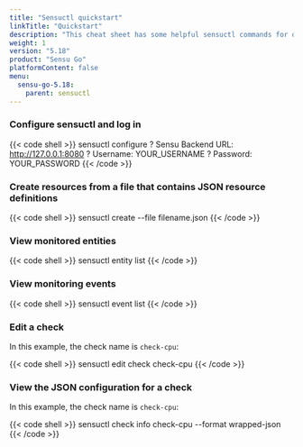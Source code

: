 ```yaml
---
title: "Sensuctl quickstart"
linkTitle: "Quickstart"
description: "This cheat sheet has some helpful sensuctl commands for quick reference. Use this quickstart for helpful sensuctl tips."
weight: 1
version: "5.18"
product: "Sensu Go"
platformContent: false 
menu:
  sensu-go-5.18:
    parent: sensuctl
---
```


### Configure sensuctl and log in

{{< code shell >}}
sensuctl configure
? Sensu Backend URL: http://127.0.0.1:8080
? Username: YOUR_USERNAME
? Password: YOUR_PASSWORD
{{< /code >}}

### Create resources from a file that contains JSON resource definitions

{{< code shell >}}
sensuctl create --file filename.json
{{< /code >}}

### View monitored entities

{{< code shell >}}
sensuctl entity list
{{< /code >}}

### View monitoring events

{{< code shell >}}
sensuctl event list
{{< /code >}}

### Edit a check

In this example, the check name is `check-cpu`:

{{< code shell >}}
sensuctl edit check check-cpu
{{< /code >}}

### View the JSON configuration for a check

In this example, the check name is `check-cpu`:

{{< code shell >}}
sensuctl check info check-cpu --format wrapped-json
{{< /code >}}
